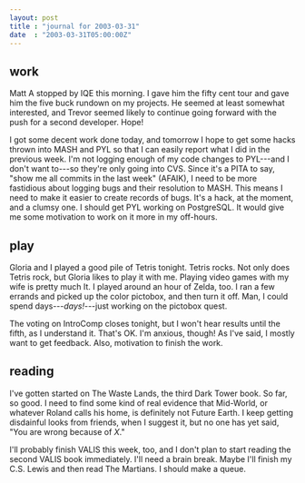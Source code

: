 ```yaml
---
layout: post
title : "journal for 2003-03-31"
date  : "2003-03-31T05:00:00Z"
---
```



## work

Matt A stopped by IQE this morning.  I gave him the fifty cent tour and gave him the five buck rundown on my projects.  He seemed at least somewhat interested, and Trevor seemed likely to continue going forward with the push for a second developer.  Hope!

I got some decent work done today, and tomorrow I hope to get some hacks thrown into MASH and PYL so that I can easily report what I did in the previous week. I'm not logging enough of my code changes to PYL---and I don't want to---so they're only going into CVS.  Since it's a PITA to say, "show me all commits in the last week" (AFAIK), I need to be more fastidious about logging bugs and their resolution to MASH.  This means I need to make it easier to create records of bugs.  It's a hack, at the moment, and a clumsy one.  I should get PYL working on PostgreSQL.  It would give me some motivation to work on it more in my off-hours.

## play

Gloria and I played a good pile of Tetris tonight.  Tetris rocks.  Not only does Tetris rock, but Gloria likes to play it with me.  Playing video games with my wife is pretty much It.  I played around an hour of Zelda, too.  I ran a few errands and picked up the color pictobox, and then turn it off.  Man, I could spend days---<em>days!</em>---just working on the pictobox quest.

The voting on IntroComp closes tonight, but I won't hear results until the fifth, as I understand it.  That's OK.  I'm anxious, though!  As I've said, I mostly want to get feedback.  Also, motivation to finish the work.

## reading

I've gotten started on The Waste Lands, the third Dark Tower book.  So far, so good.  I need to find some kind of real evidence that Mid-World, or whatever Roland calls his home, is definitely not Future Earth.  I keep getting disdainful looks from friends, when I suggest it, but no one has yet said, "You are wrong because of <em>X</em>."

I'll probably finish VALIS this week, too, and I don't plan to start reading the second VALIS book immediately.  I'll need a brain break.  Maybe I'll finish my C.S. Lewis and then read The Martians.  I should make a queue.

